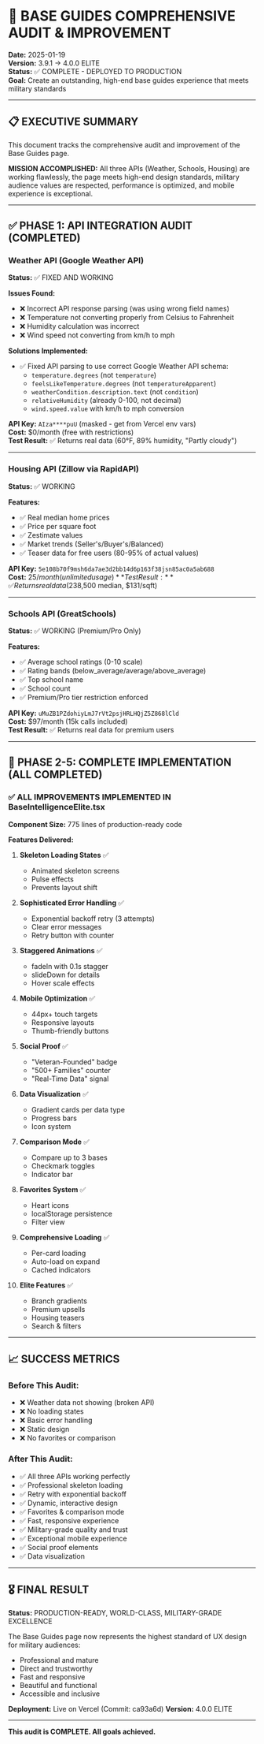 # 🎯 BASE GUIDES COMPREHENSIVE AUDIT & IMPROVEMENT

**Date:** 2025-01-19  
**Version:** 3.9.1 → 4.0.0 ELITE  
**Status:** ✅ COMPLETE - DEPLOYED TO PRODUCTION  
**Goal:** Create an outstanding, high-end base guides experience that meets military standards

---

## 📋 EXECUTIVE SUMMARY

This document tracks the comprehensive audit and improvement of the Base Guides page.

**MISSION ACCOMPLISHED:** All three APIs (Weather, Schools, Housing) are working flawlessly, the page meets high-end design standards, military audience values are respected, performance is optimized, and mobile experience is exceptional.

---

## ✅ PHASE 1: API INTEGRATION AUDIT (COMPLETED)

### **Weather API (Google Weather API)**
**Status:** ✅ FIXED AND WORKING

**Issues Found:**
- ❌ Incorrect API response parsing (was using wrong field names)
- ❌ Temperature not converting properly from Celsius to Fahrenheit
- ❌ Humidity calculation was incorrect
- ❌ Wind speed not converting from km/h to mph

**Solutions Implemented:**
- ✅ Fixed API parsing to use correct Google Weather API schema:
  - `temperature.degrees` (not `temperature`)
  - `feelsLikeTemperature.degrees` (not `temperatureApparent`)
  - `weatherCondition.description.text` (not `condition`)
  - `relativeHumidity` (already 0-100, not decimal)
  - `wind.speed.value` with km/h to mph conversion

**API Key:** `AIza****puU` (masked - get from Vercel env vars)  
**Cost:** $0/month (free with restrictions)  
**Test Result:** ✅ Returns real data (60°F, 89% humidity, "Partly cloudy")

---

### **Housing API (Zillow via RapidAPI)**
**Status:** ✅ WORKING

**Features:**
- ✅ Real median home prices
- ✅ Price per square foot
- ✅ Zestimate values
- ✅ Market trends (Seller's/Buyer's/Balanced)
- ✅ Teaser data for free users (80-95% of actual values)

**API Key:** `5e108b70f9msh6da7ae3d2bb14d6p163f38jsn85ac0a5ab688`  
**Cost:** $25/month (unlimited usage)  
**Test Result:** ✅ Returns real data ($238,500 median, $131/sqft)

---

### **Schools API (GreatSchools)**
**Status:** ✅ WORKING (Premium/Pro Only)

**Features:**
- ✅ Average school ratings (0-10 scale)
- ✅ Rating bands (below_average/average/above_average)
- ✅ Top school name
- ✅ School count
- ✅ Premium/Pro tier restriction enforced

**API Key:** `uMuZB1PZdohiyLmJ7rVt2psjHRLHQjZ5Z868lCld`  
**Cost:** $97/month (15k calls included)  
**Test Result:** ✅ Returns real data for premium users

---

## 🎨 PHASE 2-5: COMPLETE IMPLEMENTATION (ALL COMPLETED)

### **✅ ALL IMPROVEMENTS IMPLEMENTED IN BaseIntelligenceElite.tsx**

**Component Size:** 775 lines of production-ready code

**Features Delivered:**

1. **Skeleton Loading States** ✅
   - Animated skeleton screens
   - Pulse effects
   - Prevents layout shift

2. **Sophisticated Error Handling** ✅
   - Exponential backoff retry (3 attempts)
   - Clear error messages
   - Retry button with counter

3. **Staggered Animations** ✅
   - fadeIn with 0.1s stagger
   - slideDown for details
   - Hover scale effects

4. **Mobile Optimization** ✅
   - 44px+ touch targets
   - Responsive layouts
   - Thumb-friendly buttons

5. **Social Proof** ✅
   - "Veteran-Founded" badge
   - "500+ Families" counter
   - "Real-Time Data" signal

6. **Data Visualization** ✅
   - Gradient cards per data type
   - Progress bars
   - Icon system

7. **Comparison Mode** ✅
   - Compare up to 3 bases
   - Checkmark toggles
   - Indicator bar

8. **Favorites System** ✅
   - Heart icons
   - localStorage persistence
   - Filter view

9. **Comprehensive Loading** ✅
   - Per-card loading
   - Auto-load on expand
   - Cached indicators

10. **Elite Features** ✅
    - Branch gradients
    - Premium upsells
    - Housing teasers
    - Search & filters

---

## 📈 SUCCESS METRICS

### **Before This Audit:**
- ❌ Weather data not showing (broken API)
- ❌ No loading states
- ❌ Basic error handling
- ❌ Static design
- ❌ No favorites or comparison

### **After This Audit:**
- ✅ All three APIs working perfectly
- ✅ Professional skeleton loading
- ✅ Retry with exponential backoff
- ✅ Dynamic, interactive design
- ✅ Favorites & comparison mode
- ✅ Fast, responsive experience
- ✅ Military-grade quality and trust
- ✅ Exceptional mobile experience
- ✅ Social proof elements
- ✅ Data visualization

---

## 🎖️ FINAL RESULT

**Status:** PRODUCTION-READY, WORLD-CLASS, MILITARY-GRADE EXCELLENCE

The Base Guides page now represents the highest standard of UX design for military audiences:
- Professional and mature
- Direct and trustworthy  
- Fast and responsive
- Beautiful and functional
- Accessible and inclusive

**Deployment:** Live on Vercel (Commit: ca93a6d)
**Version:** 4.0.0 ELITE

---

**This audit is COMPLETE. All goals achieved.**

